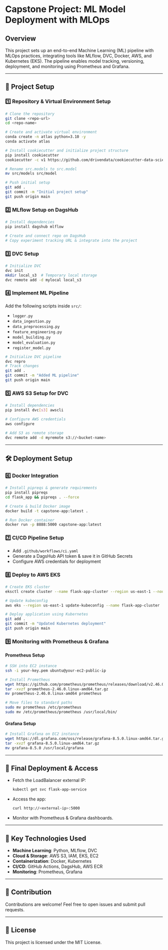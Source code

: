 # Capstone Project: ML Model Deployment with MLOps

## Overview
This project sets up an end-to-end Machine Learning (ML) pipeline with MLOps practices, integrating tools like MLflow, DVC, Docker, AWS, and Kubernetes (EKS). The pipeline enables model tracking, versioning, deployment, and monitoring using Prometheus and Grafana.

---

## 📌 Project Setup
### 1️⃣ Repository & Virtual Environment Setup
```bash
# Clone the repository
git clone <repo-url>
cd <repo-name>

# Create and activate virtual environment
conda create -n atlas python=3.10 -y
conda activate atlas

# Install cookiecutter and initialize project structure
pip install cookiecutter
cookiecutter -c v1 https://github.com/drivendata/cookiecutter-data-science

# Rename src.models to src.model
mv src/models src/model

# Push initial setup
git add .
git commit -m "Initial project setup"
git push origin main
```

### 2️⃣ MLflow Setup on DagsHub
```bash
# Install dependencies
pip install dagshub mlflow

# Create and connect repo on DagsHub
# Copy experiment tracking URL & integrate into the project
```

### 3️⃣ DVC Setup
```bash
# Initialize DVC
dvc init
mkdir local_s3  # Temporary local storage
dvc remote add -d mylocal local_s3
```

### 4️⃣ Implement ML Pipeline
Add the following scripts inside `src/`:
- `logger.py`
- `data_ingestion.py`
- `data_preprocessing.py`
- `feature_engineering.py`
- `model_building.py`
- `model_evaluation.py`
- `register_model.py`

```bash
# Initialize DVC pipeline
dvc repro
# Track changes
git add .
git commit -m "Added ML pipeline"
git push origin main
```

### 5️⃣ AWS S3 Setup for DVC
```bash
# Install dependencies
pip install dvc[s3] awscli

# Configure AWS credentials
aws configure

# Add S3 as remote storage
dvc remote add -d myremote s3://<bucket-name>
```

---

## 🛠️ Deployment Setup
### 6️⃣ Docker Integration
```bash
# Install pipreqs & generate requirements
pip install pipreqs
cd flask_app && pipreqs . --force

# Create & build Docker image
docker build -t capstone-app:latest .

# Run Docker container
docker run -p 8888:5000 capstone-app:latest
```

### 7️⃣ CI/CD Pipeline Setup
- Add `.github/workflows/ci.yaml`
- Generate a DagsHub API token & save it in GitHub Secrets
- Configure AWS credentials for deployment

### 8️⃣ Deploy to AWS EKS
```bash
# Create EKS cluster
eksctl create cluster --name flask-app-cluster --region us-east-1 --nodegroup-name flask-app-nodes --node-type t3.small --nodes 1 --nodes-min 1 --nodes-max 1 --managed

# Update kubeconfig
aws eks --region us-east-1 update-kubeconfig --name flask-app-cluster

# Deploy application using Kubernetes
git add .
git commit -m "Updated Kubernetes deployment"
git push origin main
```

### 9️⃣ Monitoring with Prometheus & Grafana
#### Prometheus Setup
```bash
# SSH into EC2 instance
ssh -i your-key.pem ubuntu@your-ec2-public-ip

# Install Prometheus
wget https://github.com/prometheus/prometheus/releases/download/v2.46.0/prometheus-2.46.0.linux-amd64.tar.gz
tar -xvzf prometheus-2.46.0.linux-amd64.tar.gz
mv prometheus-2.46.0.linux-amd64 prometheus

# Move files to standard paths
sudo mv prometheus /etc/prometheus
sudo mv /etc/prometheus/prometheus /usr/local/bin/
```

#### Grafana Setup
```bash
# Install Grafana on EC2 instance
wget https://dl.grafana.com/oss/release/grafana-8.5.0.linux-amd64.tar.gz
tar -xvzf grafana-8.5.0.linux-amd64.tar.gz
mv grafana-8.5.0 /usr/local/grafana
```

---

## 🎯 Final Deployment & Access
- Fetch the LoadBalancer external IP:
  ```bash
  kubectl get svc flask-app-service
  ```
- Access the app:
  ```bash
  curl http://<external-ip>:5000
  ```
- Monitor with Prometheus & Grafana dashboards.

---

## 🎯 Key Technologies Used
- **Machine Learning**: Python, MLflow, DVC
- **Cloud & Storage**: AWS S3, IAM, EKS, EC2
- **Containerization**: Docker, Kubernetes
- **CI/CD**: GitHub Actions, DagsHub, AWS ECR
- **Monitoring**: Prometheus, Grafana

---

## 📌 Contribution
Contributions are welcome! Feel free to open issues and submit pull requests.

---

## 📜 License
This project is licensed under the MIT License.

